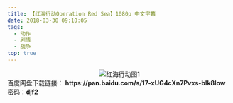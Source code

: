 ```yaml
---
title: 【红海行动Operation Red Sea】1080p 中文字幕
date: 2018-03-30 09:10:05
tags:
  - 动作
  - 剧情
  - 战争
top: true
---
```


<div align=center>
	<img src="/assets/images/a/hhxd-01/1.jpg" alt="红海行动图1">
</div>
<!-- more -->
百度网盘下载链接：
<b>https://pan.baidu.com/s/17-xUG4cXn7Pvxs-bIk8Iow</b>
密码：<b>djf2</b>
